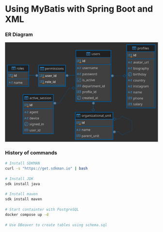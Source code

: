 # Using MyBatis with Spring Boot and XML

### ER Diagram

![](er-diagram.png)

### History of commands

```bash
# Install SDKMAN
curl -s "https://get.sdkman.io" | bash

# Install JDK
sdk install java

# Install maven
sdk install maven

# Start containter with PostgreSQL
docker compose up -d

# Use DBeaver to create tables using schema.sql
```